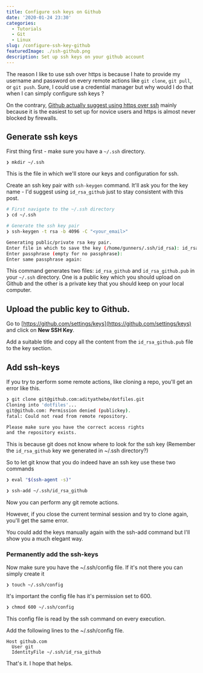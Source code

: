 ```yaml
---
title: Configure ssh keys on Github
date: '2020-01-24 23:30'
categories:
  - Tutorials
  - Git
  - Linux
slug: /configure-ssh-key-github
featuredImage: ./ssh-github.png
description: Set up ssh keys on your github account
---
```


The reason I like to use ssh over https is because I hate to provide my username and password on every remote actions like `git clone`, `git pull`, or `git push`. Sure, I could use a credential manager but why would I do that when I can simply configure ssh keys ?

On the contrary, [Github actually suggest using https over ssh](https://help.github.com/en/github/using-git/which-remote-url-should-i-use) mainly because it is the easiest to set up for novice users and https is almost never blocked by firewalls.

## Generate ssh keys

First thing first - make sure you have a `~/.ssh` directory.

```
❯ mkdir ~/.ssh
```

This is the file in which we'll store our keys and configuration for ssh.

Create an ssh key pair with `ssh-keygen` command. It'll ask you for the key name - I'd suggest using `id_rsa_github` just to stay consistent with this post.

```bash
# First navigate to the ~/.ssh directory
❯ cd ~/.ssh

# Generate the ssh key pair
❯ ssh-keygen -t rsa -b 4096 -C "<your_email>"

Generating public/private rsa key pair.
Enter file in which to save the key (/home/gunners/.ssh/id_rsa): id_rsa_github 
Enter passphrase (empty for no passphrase): 
Enter same passphrase again: 
```

This command generates two files: `id_rsa_github` and `id_rsa_github.pub` in your `~/.ssh` directory. One is a public key which you should upload on Github and the other is a private key that you should keep on your local computer.

## Upload the public key to Github.

Go to [https://github.com/settings/keys](https://github.com/settings/keys) and click on **New SSH Key**.

Add a suitable title and copy all the content from the `id_rsa_github.pub` file to the key section.

## Add ssh-keys

If you try to perform some remote actions, like cloning a repo, you'll get an error like this.

```bash
❯ git clone git@github.com:adityathebe/dotfiles.git
Cloning into 'dotfiles'...
git@github.com: Permission denied (publickey).
fatal: Could not read from remote repository.

Please make sure you have the correct access rights
and the repository exists.
```

This is because git does not know where to look for the ssh key (Remember the `id_rsa_github` key we generated in ~/.ssh directory?)

So to let git know that you do indeed have an ssh key use these two commands

```bash
❯ eval "$(ssh-agent -s)"

❯ ssh-add ~/.ssh/id_rsa_github
```

Now you can perform any git remote actions.

However, if you close the current terminal session and try to clone again, you'll get the same error.

You could add the keys manually again with the ssh-add command but I'll show you a much elegant way.

### Permanently add the ssh-keys

Now make sure you have the ~/.ssh/config file. If it's not there you can simply create it

```
❯ touch ~/.ssh/config
```

It's important the config file has it's permission set to 600.

```bash
❯ chmod 600 ~/.ssh/config
```

This config file is read by the ssh command on every execution.

Add the following lines to the ~/.ssh/config file.

```
Host github.com
  User git
  IdentityFile ~/.ssh/id_rsa_github
```

That's it. I hope that helps.
